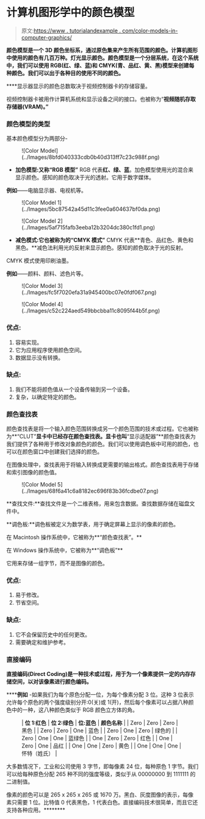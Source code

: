 # 计算机图形学中的颜色模型

> 原文:[https://www . tutorialandexample . com/color-models-in-computer-graphics/](https://www.tutorialandexample.com/color-models-in-computer-graphics/)

**颜色模型是一个 3D 颜色坐标系，通过原色集来产生所有范围的颜色。**计算机图形中使用的颜色有几百万种。灯光显示颜色。颜色模型是一个分层系统，在这个系统中，我们可以使用 RGB(红、绿、蓝)和 CMYK(青、品红、黄、黑)模型来创建每种颜色。我们可以出于各种目的使用不同的颜色。****

 ****显示器显示的颜色总数取决于视频控制器卡的存储容量。

视频控制器卡被用作计算机系统和显示设备之间的接口。也被称为“**视频随机存取存储器(VRAM)。”**

### **颜色模型的类型**

基本颜色模型分为两部分-

<figure class="aligncenter">![Color Model](../Images/8bfd040333cdb0b40d313ff7c23c988f.png)</figure>

*   **加色模型:**又称**“RGB 模型”** RGB 代表**红、绿、蓝**。加色模型使用光的混合来显示颜色。感知的颜色取决于光的透射。它用于数字媒体。

**例如**——电脑显示器、电视机等。

<figure class="aligncenter">![Color Model 1](../Images/5bc87542a45d11c3fee0a604637bf0da.png)</figure>

<figure class="aligncenter">![Color Model 2](../Images/5af715fafb3eeba12b3204dc380c1fd1.png)</figure>

*   **减色模式:**它也被称为**的“CMYK 模式”** CMYK 代表**青色、品红色、黄色和黑色。**减色法利用光的反射来显示颜色。感知的颜色取决于光的反射。

CMYK 模式使用印刷油墨。

**例如**——颜料、颜料、滤色片等。

<figure class="aligncenter">![Color Model 3](../Images/fc5f7020efa31a945400bc07e0fdf067.png)</figure>

<figure class="aligncenter">![Color Model 4](../Images/c52c224aed549bbcbba11c8095f44b5f.png)</figure>

### **优点:**

1.  容易实现。
2.  它为应用程序使用颜色空间。
3.  数据显示没有转换。

### **缺点:**

1.  我们不能将颜色值从一个设备传输到另一个设备。
2.  复杂，以确定特定的颜色。

### **颜色查找表**

颜色查找表是将一个输入颜色范围转换成另一个颜色范围的技术或过程。它也被称为**“CLUT”**显卡中已经存在颜色查找表。显卡也叫**“显示适配器”**颜色查找表为我们提供了各种用于修改对象颜色的颜色。我们可以使用调色板中可用的颜色，也可以在颜色窗口中创建我们选择的颜色。

在图像处理中，查找表用于将输入转换成更需要的输出格式。颜色查找表用于存储和索引图像的颜色值。

<figure class="aligncenter">![Color Model 5](../Images/68f6a41c6a8182ec696f83b36fcdbe07.png)</figure>

**查找文件:**查找文件是一个二维表格，用来包含数据。查找数据存储在磁盘文件中。

**调色板:**调色板被定义为数学表，用于确定屏幕上显示的像素的颜色。

在 Macintosh 操作系统中，它被称为**“颜色查找表”。**

在 Windows 操作系统中，它被称为**“调色板”**

它用来存储一组字节，而不是图像的颜色。

### **优点:**

1.  易于修改。
2.  节省空间。

### **缺点:**

1.  它不会保留历史中的任何更改。
2.  需要确定和维护参考。

### **直接编码**

**直接编码(Direct Coding)是一种技术或过程，用于为一个像素提供一定的内存存储空间，以对该像素进行颜色编码。**

 ******例如** -如果我们为每个原色分配一位，为每个像素分配 3 位。这种 3 位表示允许每个原色的两个强度级别分开:0(关)或 1(开)，然后每个像素可以占据八种颜色中的一种，这八种颜色类似于 RGB 颜色立方体的角。

<figure class="wp-block-table">

| **位 1:红色** | **位 2:绿色** | **位:蓝色** | **颜色名称** |
| Zero | Zero | Zero | 黑色 |
| Zero | Zero | One | 蓝色 |
| Zero | One | Zero | 绿色的 |
| Zero | One | One | 蓝绿色 |
| One | Zero | Zero | 红色 |
| One | Zero | One | 品红 |
| One | One | Zero | 黄色 |
| One | One | One | 怀特（姓氏） |

</figure>

大多数情况下，工业和公司使用 3 字节，即每像素 24 位，每种原色 1 字节。我们可以给每种原色分配 265 种不同的强度等级，类似于从 00000000 到 1111111 的二进制值。

像素的颜色可以是 265 x 265 x 265 或 1670 万。黑白、灰度图像的表示，每像素只需要 1 位。比特值 0 代表黑色，1 代表白色。直接编码技术很简单，而且它还支持各种应用。********